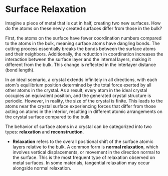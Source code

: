 # Surface Relaxation

Imagine a piece of metal that is cut in half, creating two new surfaces. How do the atoms on these newly created surfaces differ from those in the bulk?

First, the atoms on the surface have fewer coordination numbers compared to the atoms in the bulk, meaning surface atoms have dangling bonds. The cutting process essentially breaks the bonds between the surface atoms and their neighbors. Additionally, the reduction in coordination increases the interaction between the surface layer and the internal layers, making it different from the bulk. This change is reflected in the interlayer distance (bond length).

In an ideal scenario, a crystal extends infinitely in all directions, with each atom's equilibrium position determined by the total force exerted by all other atoms in the crystal. As a result, every atom in the ideal crystal occupies an equivalent position, and the generated crystal structure is periodic. However, in reality, the size of the crystal is finite. This leads to the atoms near the crystal surface experiencing forces that differ from those acting on atoms in the interior, resulting in different atomic arrangements on the crystal surface compared to the bulk.

The behavior of surface atoms in a crystal can be categorized into two types: **relaxation** and **reconstruction**.

- **Relaxation** refers to the overall positional shift of the surface atomic layers relative to the bulk. A common form is **normal relaxation**, which involves vertical displacements, or movement in the direction normal to the surface. This is the most frequent type of relaxation observed on metal surfaces. In some materials, tangential relaxation may occur alongside normal relaxation.
